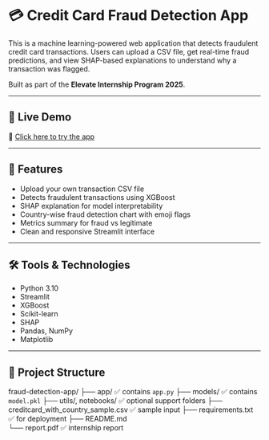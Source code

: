 # 💳 Credit Card Fraud Detection App

This is a machine learning-powered web application that detects fraudulent credit card transactions. Users can upload a CSV file, get real-time fraud predictions, and view SHAP-based explanations to understand why a transaction was flagged.

Built as part of the **Elevate Internship Program 2025**.

---

## 🚀 Live Demo

🔗 [Click here to try the app](https://fraud-detection-app-named4btnexxrmgb8sa5xt.streamlit.app/)

---

## 📌 Features

- Upload your own transaction CSV file
- Detects fraudulent transactions using XGBoost
- SHAP explanation for model interpretability
- Country-wise fraud detection chart with emoji flags
- Metrics summary for fraud vs legitimate
- Clean and responsive Streamlit interface

---

## 🛠️ Tools & Technologies

- Python 3.10
- Streamlit
- XGBoost
- Scikit-learn
- SHAP
- Pandas, NumPy
- Matplotlib

---

## 📂 Project Structure

fraud-detection-app/
├── app/                     ✅ contains `app.py`
├── models/                  ✅ contains `model.pkl`
├── utils/, notebooks/       ✅ optional support folders
├── creditcard_with_country_sample.csv  ✅ sample input
├── requirements.txt         ✅ for deployment
├── README.md                
└── report.pdf     ✅ internship report 
